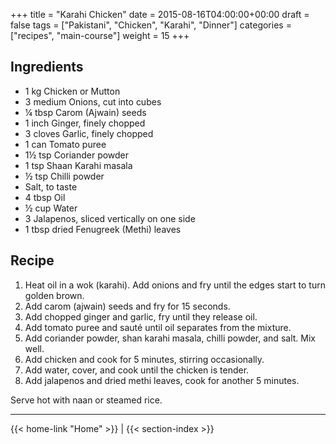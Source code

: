 +++
title = "Karahi Chicken"
date = 2015-08-16T04:00:00+00:00
draft = false
tags = ["Pakistani", "Chicken", "Karahi", "Dinner"]
categories = ["recipes", "main-course"]
weight = 15
+++

## Ingredients

- 1 kg Chicken or Mutton  
- 3 medium Onions, cut into cubes  
- ¼ tbsp Carom (Ajwain) seeds  
- 1 inch Ginger, finely chopped  
- 3 cloves Garlic, finely chopped  
- 1 can Tomato puree  
- 1½ tsp Coriander powder  
- 1 tsp Shaan Karahi masala  
- ½ tsp Chilli powder  
- Salt, to taste  
- 4 tbsp Oil  
- ½ cup Water  
- 3 Jalapenos, sliced vertically on one side  
- 1 tbsp dried Fenugreek (Methi) leaves  

## Recipe

1. Heat oil in a wok (karahi). Add onions and fry until the edges start to turn golden brown.  
2. Add carom (ajwain) seeds and fry for 15 seconds.  
3. Add chopped ginger and garlic, fry until they release oil.  
4. Add tomato puree and sauté until oil separates from the mixture.  
5. Add coriander powder, shan karahi masala, chilli powder, and salt. Mix well.  
6. Add chicken and cook for 5 minutes, stirring occasionally.  
7. Add water, cover, and cook until the chicken is tender.  
8. Add jalapenos and dried methi leaves, cook for another 5 minutes.  

Serve hot with naan or steamed rice.

---
{{< home-link "Home" >}} | {{< section-index >}}